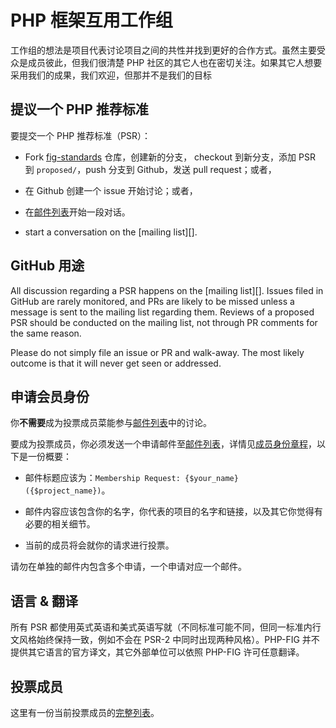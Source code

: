 PHP 框架互用工作组
====================================

工作组的想法是项目代表讨论项目之间的共性并找到更好的合作方式。虽然主要受众是成员彼此，但我们很清楚 PHP 社区的其它人也在密切关注。如果其它人想要采用我们的成果，我们欢迎，但那并不是我们的目标


提议一个 PHP 推荐标准
------------------------------------

要提交一个 PHP 推荐标准（PSR）：

- Fork [fig-standards][fig-official] 仓库，创建新的分支， checkout 到新分支，添加 PSR 到 
`proposed/`，push 分支到 Github，发送 pull request；或者，

- 在 Github 创建一个 issue 开始讨论；或者，

- 在[邮件列表][mailing-list]开始一段对话。
- start a conversation on the [mailing list][].

[mailing-list]: http://groups.google.com/group/php-fig/
[fig-official]: http://github.com/php-fig/fig-standards
GitHub 用途
------------

All discussion regarding a PSR happens on the [mailing list][]. Issues filed
in GitHub are rarely monitored, and PRs are likely to be missed unless a message
is sent to the mailing list regarding them.  Reviews of a proposed PSR should be
conducted on the mailing list, not through PR comments for the same reason.

Please do not simply file an issue or PR and walk-away.  The most likely outcome
is that it will never get seen or addressed.

申请会员身份
---------------------

你**不需要**成为投票成员菜能参与[邮件列表][mailing-list]中的讨论。

要成为投票成员，你必须发送一个申请邮件至[邮件列表][mailing-list]，详情见[成员身份章程][membership-bylaw]，以下是一份概要：

- 邮件标题应该为：`Membership Request: {$your_name} ({$project_name})`。

- 邮件内容应该包含你的名字，你代表的项目的名字和链接，以及其它你觉得有必要的相关细节。

- 当前的成员将会就你的请求进行投票。

请勿在单独的邮件内包含多个申请，一个申请对应一个邮件。

[membership-bylaw]: http://www.php-fig.org.cn/bylaws/membership/
语言 & 翻译
-----------------------

所有 PSR 都使用英式英语和美式英语写就（不同标准可能不同，但同一标准内行文风格始终保持一致，例如不会在 PSR-2 
中同时出现两种风格）。PHP-FIG 并不提供其它语言的官方译文，其它外部单位可以依照 PHP-FIG 许可任意翻译。

投票成员
--------------

这里有一份当前投票成员的[完整列表][members]。

[members]: http://www.php-fig.org.cn/members/
